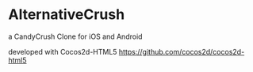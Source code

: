 # AlternativeCrush

a CandyCrush Clone for iOS and Android

developed with Cocos2d-HTML5 https://github.com/cocos2d/cocos2d-html5

